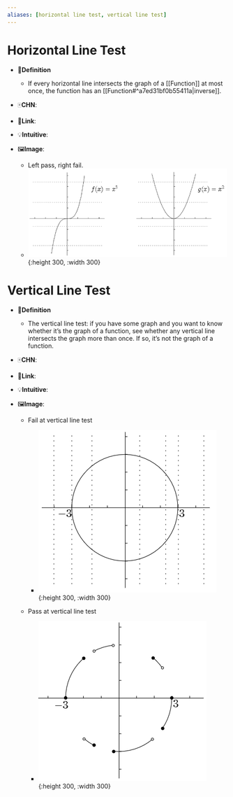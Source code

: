 ```yaml
---
aliases: [horizontal line test, vertical line test]
---
```

# Horizontal Line Test
- 📝**Definition**
    - If every horizontal line intersects the graph of a [[Function]] at most once, the function has an [[Function#^a7ed31bf0b55411a|inverse]].
    
- 🀄**CHN**:
- 🔗**Link**:
- 💡**Intuitive**:
- 🖼**Image**:
    - Left pass, right fail.
    - ![name](../assets/horizontal_line_test.png){:height 300, :width 300}



# Vertical Line Test
- 📝**Definition**
    - The vertical line test: if you have some graph and you want to know whether it’s the graph of a function, see whether any vertical line intersects the graph more than once. If so, it’s not the graph of a function.
    
- 🀄**CHN**:
- 🔗**Link**:
- 💡**Intuitive**:
- 🖼**Image**:
    - Fail at vertical line test
        - ![name](../assets/vertical_line_test_fail.png){:height 300, :width 300}
        
    - Pass at vertical line test
        - ![name](../assets/vertical_line_test_pass.png){:height 300, :width 300}
        
